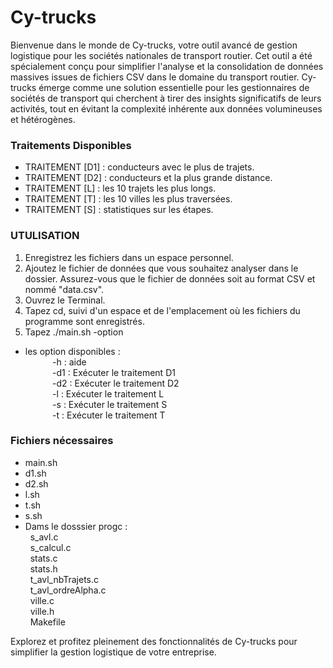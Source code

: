 # Cy-trucks
Bienvenue dans le monde de Cy-trucks, votre outil avancé de gestion logistique pour les sociétés nationales de transport routier. Cet outil a été spécialement conçu pour simplifier l'analyse et la consolidation de données massives issues de fichiers CSV dans le domaine du transport routier.
Cy-trucks émerge comme une solution essentielle pour les gestionnaires de sociétés de transport qui cherchent à tirer des insights significatifs de leurs activités, tout en évitant la complexité inhérente aux données volumineuses et hétérogènes.

### Traitements Disponibles

- TRAITEMENT [D1] : conducteurs avec le plus de trajets.
- TRAITEMENT [D2] : conducteurs et la plus grande distance.
- TRAITEMENT [L]  : les 10 trajets les plus longs.
- TRAITEMENT [T]  : les 10 villes les plus traversées.
- TRAITEMENT [S]  : statistiques sur les étapes.

### UTULISATION

1. Enregistrez les fichiers dans un espace personnel.
2. Ajoutez le fichier de données que vous souhaitez analyser dans le dossier. Assurez-vous que le fichier de données soit au format CSV et nommé "data.csv".
3. Ouvrez le Terminal.
4. Tapez cd, suivi d'un espace et de l'emplacement où les fichiers du programme sont enregistrés.
5. Tapez ./main.sh -option <br />
- les option disponibles : <br /> 
$~~~~~~~~~~~$-h   :  aide <br />
$~~~~~~~~~~~$-d1  :  Exécuter le traitement D1 <br />
$~~~~~~~~~~~$-d2  :  Exécuter le traitement D2 <br />
$~~~~~~~~~~~$-l   :  Exécuter le traitement L <br />
$~~~~~~~~~~~$-s   :  Exécuter le traitement S <br />
$~~~~~~~~~~~$-t   :  Exécuter le traitement T <br />

### Fichiers nécessaires

- main.sh <br />
- d1.sh <br />
- d2.sh <br />
- l.sh <br />
- t.sh <br />
- s.sh <br />
- Dams le dosssier progc : <br />
$~$ s_avl.c <br />
$~$ s_calcul.c <br />
$~$ stats.c <br />
$~$ stats.h <br />
$~$ t_avl_nbTrajets.c <br />
$~$ t_avl_ordreAlpha.c <br />
$~$ ville.c <br />
$~$ ville.h <br />
$~$ Makefile <br />

Explorez et profitez pleinement des fonctionnalités de Cy-trucks pour simplifier la gestion logistique de votre entreprise.
